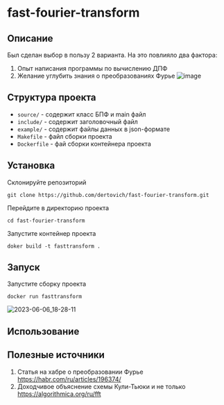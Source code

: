 # fast-fourier-transform
## Описание
Был сделан выбор в пользу 2 варианта. На это повлияло два фактора:
1. Опыт написания программы по вычислению ДПФ
2. Желание углубить знания о преобразованиях Фурье
![image](https://github.com/dertovich/fast-fourier-transform/assets/86295099/96068a25-3059-481c-bef5-fdf84a294fe0)

## Структура проекта 
- `source/` - содержит класс БПФ и main файл
- `include/` - содержит заголовочный файл
- `example/` - содержит файлы данных в json-формате
- `Makefile` - файл сборки проекта
- `Dockerfile` - фай сборки контейнера проекта

## Установка 
Склонируйте репозиторий
```
git clone https://github.com/dertovich/fast-fourier-transform.git
```

Перейдите в директорию проекта
```
cd fast-fourier-transform
```

Запустите контейнер проекта
```
doker build -t fasttransform .
```
## Запуск
Запустите сборку проекта
```
docker run fasttransform
```
![2023-06-06_18-28-11](https://github.com/dertovich/fast-fourier-transform/assets/86295099/2d7754f0-d373-4099-a24d-fbff84eff781)




## Использование


## Полезные источники
1. Статья на хабре о преобразовании Фурье https://habr.com/ru/articles/196374/
2. Доходчивое объяснение схемы Кули-Тьюки и не только https://algorithmica.org/ru/fft
